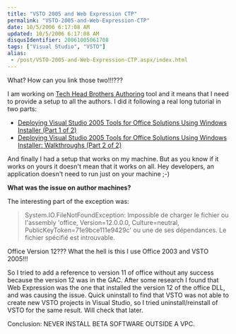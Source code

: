```yaml
---
title: "VSTO 2005 and Web Expression CTP"
permalink: "VSTO-2005-and-Web-Expression-CTP"
date: 10/5/2006 6:17:08 AM
updated: 10/5/2006 6:17:08 AM
disqusIdentifier: 20061005061708
tags: ["Visual Studio", "VSTO"]
alias:
 - /post/VSTO-2005-and-Web-Expression-CTP.aspx/index.html
---
```

What? How can you link those two!!!???

I am working on [Tech Head Brothers Authoring](http://www.codeplex.com/Wiki/View.aspx?ProjectName=THBAuthoring) tool and it means that I need to provide a setup to all the authors. I did it following a real long tutorial in two parts:
<!-- more -->

*   [Deploying Visual Studio 2005 Tools for Office Solutions Using Windows Installer (Part 1 of 2)](http://msdn.microsoft.com/office/default.aspx?pull=/library/en-us/odc_vsto2005_ta/html/OfficeVSTOWindowsInstallerOverview.asp)
*   [Deploying Visual Studio 2005 Tools for Office Solutions Using Windows Installer: Walkthroughs (Part 2 of 2)](http://msdn.microsoft.com/office/default.aspx?pull=/library/en-us/odc_vsto2005_ta/html/OfficeVSTOWindowsInstallerWalkthrough.asp) 

And finally I had a setup that works on my machine. But as you know if it works on yours it doesn't mean that it works on all. Hey developers, an application doesn't need to run just on your machine ;-)

**What was the issue on author machines?**

The interesting part of the exception was:

> System.IO.FileNotFoundException: Impossible de charger le fichier ou l'assembly 'office, Version=12.0.0.0, Culture=neutral, PublicKeyToken=71e9bce111e9429c' ou une de ses dépendances. Le fichier spécifié est introuvable.

Office Version 12??? What the hell is this I use Office 2003 and VSTO 2005!!!

So I tried to add a reference to version 11 of office without any success because the version 12 was in the GAC. After some research I found that Web Expression was the one that installed the version 12 of the office DLL, and was causing the issue. Quick uninstall to find that VSTO was not able to create new VSTO projects in Visual Studio, so I tried uninstall/reinstall of VSTO for the same result. Will check that later.

Conclusion: NEVER INSTALL BETA SOFTWARE OUTSIDE A VPC.
